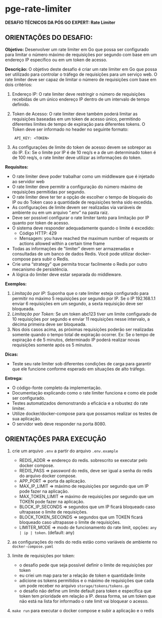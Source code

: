 # pge-rate-limiter

**DESAFIO TÉCNICOS DA PÓS GO EXPERT: Rate Limiter**

## ORIENTAÇÕES DO DESAFIO:

**Objetivo:**
Desenvolver um rate limiter em Go que possa ser configurado para limitar o número máximo de requisições por segundo com base em um endereço IP específico ou em um token de acesso.

**Descrição:**
O objetivo deste desafio é criar um rate limiter em Go que possa ser utilizado para controlar o tráfego de requisições para um serviço web. O rate limiter deve ser capaz de limitar o número de requisições com base em dois critérios:

1. Endereço IP: O rate limiter deve restringir o número de requisições recebidas de um único endereço IP dentro de um intervalo de tempo definido.
2. Token de Acesso: O rate limiter deve também poderá limitar as requisições baseadas em um token de acesso único, permitindo diferentes limites de tempo de expiração para diferentes tokens. O Token deve ser informado no header no seguinte formato:
    
    ` API_KEY: <TOKEN>`

3. As configurações de limite do token de acesso devem se sobrepor as do IP. Ex: Se o limite por IP é de 10 req/s e a de um determinado token é de 100 req/s, o rate limiter deve utilizar as informações do token.

**Requisitos:**

- O rate limiter deve poder trabalhar como um middleware que é injetado ao servidor web
- O rate limiter deve permitir a configuração do número máximo de requisições permitidas por segundo.
- O rate limiter deve ter ter a opção de escolher o tempo de bloqueio do IP ou do Token caso a quantidade de requisições tenha sido excedida.
- As configurações de limite devem ser realizadas via variáveis de ambiente ou em um arquivo “.env” na pasta raiz.
- Deve ser possível configurar o rate limiter tanto para limitação por IP quanto por token de acesso.
- O sistema deve responder adequadamente quando o limite é excedido:
    - Código HTTP: 429
    - Mensagem: you have reached the maximum number of requests or actions allowed within a certain time frame
- Todas as informações de "limiter” devem ser armazenadas e consultadas de um banco de dados Redis. Você pode utilizar docker-compose para subir o Redis.
- Crie uma “strategy” que permita trocar facilmente o Redis por outro mecanismo de persistência.
- A lógica do limiter deve estar separada do middleware.

**Exemplos:**

1. *Limitação por IP:* Suponha que o rate limiter esteja configurado para permitir no máximo 5 requisições por segundo por IP. Se o IP 192.168.1.1 enviar 6 requisições em um segundo, a sexta requisição deve ser bloqueada.
2. *Limitação por Token:* Se um token abc123 tiver um limite configurado de 10 requisições por segundo e enviar 11 requisições nesse intervalo, a décima primeira deve ser bloqueada.
3. Nos dois casos acima, as próximas requisições poderão ser realizadas somente quando o tempo total de expiração ocorrer. Ex: Se o tempo de expiração é de 5 minutos, determinado IP poderá realizar novas requisições somente após os 5 minutos.

**Dicas:**

- Teste seu rate limiter sob diferentes condições de carga para garantir que ele funcione conforme esperado em situações de alto tráfego.

**Entrega:**

- O código-fonte completo da implementação.
- Documentação explicando como o rate limiter funciona e como ele pode ser configurado.
- Testes automatizados demonstrando a eficácia e a robustez do rate limiter.
- Utilize docker/docker-compose para que possamos realizar os testes de sua aplicação.
- O servidor web deve responder na porta 8080.

## ORIENTAÇÕES PARA EXECUÇÃO

1. crie um arquivo `.env` a partir do arquivo `.env.example`

    - REDIS_ADDR => endereço do redis. sobrescrito se executar pelo docker compose.
    - REDIS_PASS => password do redis, deve ser igual a senha do redis do arquivo docker compose.
    - APP_PORT => porta da aplicação.
    - MAX_IP_LIMIT => máximo de requisições por segundo que um IP pode fazer na aplicação.
    - MAX_TOKEN_LIMIT => máximo de requisições por segundo que um TOKEN pode fazer na aplicação.
    - BLOCK_IP_SECONDS => segundos que um IP ficará bloqueado caso ultrapasse o limite de requisições.
    - BLOCK_TOKEN_SECONDS => segundos que um TOKEN ficará bloqueado caso ultrapasse o limite de requisições.
    - LIMITER_MODE => modo de funcionamento do rate limit, opções: `any | ip | token`. (default: any)

2. as configurações do redis do redis estão como variáveis de ambiente no `docker-compose.yaml`

3. limite de requisições por token:

    - o desafio pede que seja possível definir o limite de requisições por token
    - eu criei um map para ter a relação de token e quantidade limite
    - adicione os tokens permitidos e o máximo de requisições que cada um pode receber no arquivo `storage/tokens/tokens.go`
    - o desafio não define um limite default para token e especifica que token tem prioridade em relação a IP. dessa forma, se um token que não está na lista for informado o rate limit vai bloquear o acesso.

4. `make run` para executar o docker compose e subir a aplicação e o redis

